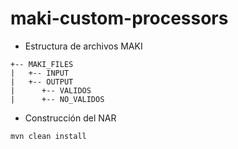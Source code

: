 # maki-custom-processors

* Estructura de archivos MAKI
```
+-- MAKI_FILES
|   +-- INPUT
|   +-- OUTPUT
|      +-- VALIDOS
|      +-- NO_VALIDOS
```

* Construcción del NAR

```
mvn clean install
```
